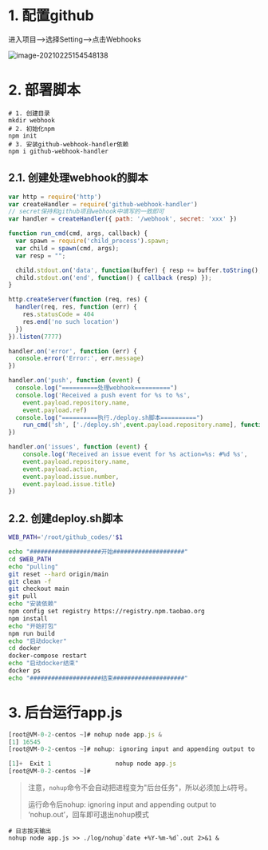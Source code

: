 



# 1. 配置github

进入项目-->选择Setting-->点击Webhooks

![image-20210225154548138](http://fang.images.fangwenzheng.top/image-20210225154548138.png)



# 2. 部署脚本

```shell
# 1. 创建目录
mkdir webhook
# 2. 初始化npm
npm init
# 3. 安装github-webhook-handler依赖
npm i github-webhook-handler
```

## 2.1. 创建处理webhook的脚本

```javascript
var http = require('http')
var createHandler = require('github-webhook-handler')
// secret保持和github项目webhook中填写的一致即可
var handler = createHandler({ path: '/webhook', secret: 'xxx' })

function run_cmd(cmd, args, callback) {
  var spawn = require('child_process').spawn;
  var child = spawn(cmd, args);
  var resp = "";

  child.stdout.on('data', function(buffer) { resp += buffer.toString(); });
  child.stdout.on('end', function() { callback (resp) });
}

http.createServer(function (req, res) {
  handler(req, res, function (err) {
    res.statusCode = 404
    res.end('no such location')
  })
}).listen(7777)

handler.on('error', function (err) {
  console.error('Error:', err.message)
})

handler.on('push', function (event) {
  console.log("==========处理webhook==========")
  console.log('Received a push event for %s to %s',
    event.payload.repository.name,
    event.payload.ref)
  console.log("==========执行./deploy.sh脚本==========")
    run_cmd('sh', ['./deploy.sh',event.payload.repository.name], function(text){ console.log(text) });
})

handler.on('issues', function (event) {
    console.log('Received an issue event for %s action=%s: #%d %s',
    event.payload.repository.name,
    event.payload.action,
    event.payload.issue.number,
    event.payload.issue.title)
})
```



## 2.2. 创建deploy.sh脚本


```sh
WEB_PATH='/root/github_codes/'$1

echo "####################开始####################"
cd $WEB_PATH
echo "pulling"
git reset --hard origin/main
git clean -f
git checkout main
git pull
echo "安装依赖"
npm config set registry https://registry.npm.taobao.org
npm install
echo "开始打包"
npm run build
echo "启动docker"
cd docker
docker-compose restart
echo "启动docker结束"
docker ps
echo "####################结束####################"
```



# 3. 后台运行app.js

```javascript
[root@VM-0-2-centos ~]# nohup node app.js &
[1] 16545
[root@VM-0-2-centos ~]# nohup: ignoring input and appending output to ‘nohup.out’

[1]+  Exit 1                  nohup node app.js
[root@VM-0-2-centos ~]# 
```

> 注意，`nohup`命令不会自动把进程变为"后台任务"，所以必须加上`&`符号。
>
> 运行命令后nohup: ignoring input and appending output to ‘nohup.out’，回车即可退出nohup模式

```shell
# 日志按天输出
nohup node app.js >> ./log/nohup`date +%Y-%m-%d`.out 2>&1 &
```

